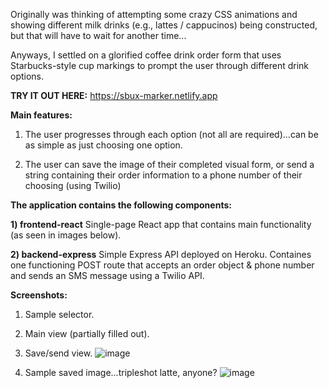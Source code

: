 Originally was thinking of attempting some crazy CSS animations and showing different milk drinks (e.g., lattes / cappucinos) being constructed, but that will have to wait for another time...

Anyways, I settled on a glorified coffee drink order form that uses Starbucks-style cup markings to prompt the user through different drink options.

**TRY IT OUT HERE:** https://sbux-marker.netlify.app

**Main features:**

1. The user progresses through each option (not all are required)...can be as simple as just choosing one option.

2. The user can save the image of their completed visual form, or send a string containing their order information to a phone number of their choosing (using Twilio)

**The application contains the following components:**

**1) frontend-react**
Single-page React app that contains main functionality (as seen in images below).

**2) backend-express**
Simple Express API deployed on Heroku. Containes one functioning POST route that accepts an order object & phone number and sends an SMS message using a Twilio API.

**Screenshots:**

1. Sample selector.
2. Main view (partially filled out).
3. Save/send view.
   ![image](https://user-images.githubusercontent.com/42954670/101989659-9f7d0200-3c67-11eb-93c4-25410b0bf531.png)

4. Sample saved image...tripleshot latte, anyone?
   ![image](https://user-images.githubusercontent.com/42954670/101989792-6a24e400-3c68-11eb-9ef5-f6c6da3742b3.png)
